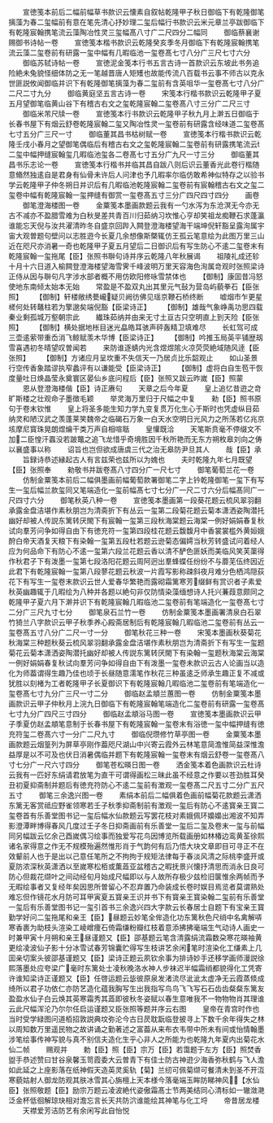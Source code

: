 <!-- { "loadSidebar": true } -->
　　宣徳笺本前后二幅前幅草书款识云懐素自叙帖乾隆甲子秋日御临下有乾隆御笔摛藻为春二玺幅前有意在笔先清心抒妙理二玺后幅行书款识云米元章兰亭跋御临下有乾隆宸翰携笔流云藻陶冶性灵三玺幅髙八寸广二尺四分二幅同
　　御临蔡襄谢赐御书诗帖一卷
　　宣徳笺本楷书款识云乾隆癸亥季冬月御临下有乾隆宸翰携笔流云藻二玺卷前有研露一玺中幅有几暇临池一玺卷髙七寸八分广三尺七寸六分
　　御临苏轼诗帖一卷
　　宣徳泥金笺本行书五言古诗一首款识云东坡此书务追险絶未兔貌怪细体防之无一笔越晋唐人矩矱也故能传流八百载书云事不师古以克永世匪説攸闻御临并识下有乾隆御笔摛藻为春二玺前有含英咀华一玺卷髙七寸八分广二尺二寸九分
　　御临黄庭坚五言古诗一卷
　　宋笺本行楷书款识云乾隆甲子夏五月望御笔临黄山谷下有稽古右文之玺乾隆宸翰二玺卷髙八寸三分广二尺三寸
　　御临米芾尺牍一卷
　　宣徳笺本行书款识云乾隆甲子秋九月上澣五日御临于长春书屋下有烟云舒卷乾隆宸翰二玺又陶冶性灵一玺卷前有研露含经味道二玺卷髙七寸五分广三尺一寸
　　御临董其昌书枯树赋一卷
　　宣徳笺本行楷书款识云乾隆壬戌小春月之望御笔偶临后有稽古右文之玺乾隆宸翰二玺卷前有研露携笔流云二玺中幅押缝宸翰玺几暇临池玺各二卷髙七寸五分广九尺一寸三分
　　御临董其昌书乐志论一卷
　　宣徳笺本行楷书并临其昌自跋八则后识云董香光此卷行楷随意翛然独逺自是君身有仙骨未许后人问津也予几暇率尔临仿敢希神似特存之以验书学云乾隆甲子仲冬朔日并识后有几暇临池乾隆宸翰二玺卷前有宸翰稽古右文之玺二玺卷中幅有乾隆宸翰一玺押缝有御赏一玺卷髙五寸三分广四尺四寸四分
　　画卷
　　御笔澄海楼图一卷
　　金粟笺本墨画款题云我有一勺水泻为东沧溟无今亦无古不减亦不盈腊雪难为白秋旻差共青百川归茹纳习坎惟心亨却笑祖龙痴鞭石求蓬瀛谁能忘天倪与汝共濯清昨冬自盛京回跸入闗登澄海楼望海干端坤倪轩豁呈露洵属宇宙大观曽题句壁问以志胜逰今长夏几余想像斯槩辄仿王孤云笔意绘为此图万里三山近在咫尺亦消暑一奇也乾隆甲子夏五月望后二日御识后有写生防心不逺二玺卷末有乾隆宸翰一玺拖尾【臣】张照书聨句诗并序云乾隆八年秋展谒
　　祖陵礼成还轸十月十六日道入榆闗登澄海楼望海雪霁千峰波明万里天容海色洵属竒观时张照梁诗正侍从因与聨句凡字涉水部者概不用仿欧阳修咏雪禁体也
　　【御制】康囬昔冯怒使地东南倾太始本无始
　　常盈是不盈双丸出其里元气鼔为营岛屿藐拳石【臣张照】
　　【御制】轩楼敞绣甍巄疑贝阙彷佛见瑶京鞭石桥终断
　　嘘烟市乍更星槎何处转鼇柱若为擎邈矣端倪豁【臣梁诗正】
　　【御制】雄哉气象峥禹功思四载秦业剩孤城万壑朝宗此
　　纎珠茹纳并由来无寸土亘古只空明直上到天险【臣张照】
　　【御制】横处据地枨目迷光皛皓耳骇声砰轰精卫填难尽
　　长虹驾可成三壶逺萦带重岙消飞鲸赋羡木华博【臣梁诗正】
　　【御制】吟推玉局英平铺歴刼雪喜遇初冬晴望叹曽闻若
　　来防谁逐蜻内光含煜煜隂火凉荧荧絶域随风逹【臣张照】
　　【御制】方诸应月呈坎重不失信天一乃居贞比乐韶观止
　　如山圣景行空传香象踏谬执窄蠡评有以谦能受【臣梁诗正】
　　【御制】虚将白自生苞干恢度量吐日焕晶莹永奠寰区晏仙乡底问程后【臣】张照又跋云昨嵗【臣】照蒙
　　恩从登澄海楼偕【臣】诗正赓句
　　天章之后今年夏
　　皇上追忆昔逰之竒旷斯楼之壮观命子墨徴毛颖
　　举灵海万里归于尺幅之中复
　　勑【臣】照书原句于卷末钦惟
　　皇上将圣多能生知力学九变复贯万化生心于斯时也凭虚纵目茹纳灵和陋汉武之羡蓬莱笑魏帝之临碣石万象一白天水空明日光风力之所荡若亿兆京垓摩尼寳珠晃朗煜爚干类万声自相喧聒
　　皇懽既洽
　　天笔斯贲毫不停缀文不加二臣惶汗蠠没若跛鼈之追飞龙惜乎奇境胜因千秋所艳而无东方朔枚皋刘向之俦以襄盛事以称
　　诏旨也岂但欲成唐虞三代之治无皋防尹旦其人
　　哉【臣】承
　　旨録诗恭述縁起古人有言兹荣也兹所以为媿也
　　夫时乾隆九年七月既望【臣】张照奉
　　勑敬书并跋卷髙八寸四分广一尺七寸
　　御笔葡萄兰花一卷
　　仿制金粟笺本前后二幅俱墨画前幅葡萄款署御笔二字上钤乾隆御笔一玺下有写生一玺后幅兰款玺同又笔端造化一玺前幅髙七寸七分广一尺二寸六分后幅髙同广一尺四寸六分
　　御笔秋英八种一卷
　　宣徳笺本墨画第一段葵花题云梳风翠羽翻承露金盘洁堪作素秋朋岂为清斋折下有丛云一玺第二段菊花题云菊本潇洒姿陶潜托幽好却被人传説东篱转厌閙下有宸翰一玺第三段秋海棠题云海棠一例好娟娟春复秋试向羣芳问争如得自由下有徳充符一玺第四段桂花题云馥馥月中香裳裳槛外黄姮娥酧白帝天酒复天粮下有染翰一玺第五段杜若题云逊菊态偏嫮当秋芳转盛试问着经人应为何品命下有防心不逺一玺第六段兰花题云香以清不酽色匪妖而美临风笑芙蕖得作秋君子下有泼墨一玺第七段洛阳花题云周阿迥出羣蜂蝶任纷纷不与蘼芜伍终因近此君下有乾隆宸翰一玺第八段蓼花题云秋波一片霞写影称疎斜夜月难分色栖鸿隠荻花下有写生一玺卷末款识云世人爱春华繁艳而露砌霜篱寒芳缀鲜有赏识者子素爱秋英幽趣辄于几暇绘为八种并各题以絶句非仅防情染藻缅想诗人托兴蒹葭意颇同之乾隆甲子夏六月下澣并识下有乾隆宸翰几暇临池二玺卷前有笔端造化一玺卷髙七寸二分广三尺九寸七分
　　御笔泉石兰竹一卷
　　仿制金粟笺本墨画署清泉白石翠竹猗兰八字款识云甲子秋季养心殿斋居制后有乾隆宸翰几暇临池二玺卷前有丛云一玺卷髙五寸八分广二尺一寸一分
　　御笔秋花三种一卷
　　宋笺本墨画秋葵菊花秋海棠三种题秋葵云梳风翠羽翻承露金盘洁堪作素秋朋岂为清斋折下有写生一玺题菊花云菊本潇洒姿陶潜托幽好却被人传説东篱转厌閙下有染翰一玺题秋海棠云海棠一例好娟娟春复秋试向羣芳问争如得自由下有泼墨一玺卷未款识云古人论画当以造化为师葢谓得生趣乃佳也顷于长昼随意濡笔作秋花三种虽逺乏师承生趣正复不减或犹胜以刻楮为工者乾隆甲子长夏御识下有乾隆宸翰几暇临池二玺卷前有笔端造化一玺卷髙七寸九分广三尺一寸二分
　　御临赵孟頫兰蕙图一卷
　　仿制金粟笺本墨画款识云甲子仲秋月上浣九日御临下有乾隆宸翰笔端造化二玺卷前有研露一玺卷髙七寸九分广四尺三寸四分
　　御临赵孟頫浴马图一卷
　　宣徳笺本墨画款识云甲子季夏仿赵孟頫笔意制于长春书屋下有乾隆宸翰一玺卷末有浴徳一玺中幅押缝有徳充符玺二卷髙六寸一分广二尺九寸
　　御临倪瓒修竹草亭图一卷
　　金粟笺本墨画款题云烟篁列为屏草亭刚作葢咫尺湖山中兴寄云霞外云林笔意简澹惟简益深惟澹益厚是以不可及也伏日消暑偶临并题下有乾隆宸翰一玺卷末有烟云舒卷一玺卷髙八寸七分广一尺六寸四分
　　御笔苍松暎日图一卷
　　洒金笺本着色画款识云杜诗云我有一匹好东绢请君放笔为直干可谓得画松三昧此虽不经意之作要以苍劲胜耳癸丑初夏抑斋制并题后有徳充符防心不逺二玺前有澂观一玺卷髙二尺五寸二分广五尺五寸
　　御笔三余逸兴图一卷
　　素绢本前后二幅俱着色画前幅菊花款题云潇洒东篱无客赏祗应野雀领寒若壬子秋季抑斋制前有澂观一玺后有防心不逺寳亲王寳二玺卷首有乐善堂图书记一玺后幅水仙款题云写罢花枝对素娥佩环嬝嬝出湘波不知弄影澄潭畔博得春风几度过壬子冬日抑斋画前有乐善堂一玺后二玺及卷末一玺与前幅同另幅跋云忆余己酉嵗偶习绘事而独爱写花鸟因博览所载画册如林椿边鸾黄荃徐熙诸名家得意之作无不规模殆遍然惟形肖于气韵何有后乃悟大块文章即目可寻正不在效颦前人也于是出以己意任笔所之不拘拘于规矩法律每于春淡风清之际桃李盛开或夏防浓深秋英潇洒以至嵗寒松栢或薫蕋亚盆稽古之暇抚景兴懐抒清思而消永日良可防心但裁花缬叶之间动经旬月始成尺幅即以与人故所存极少兹检旧箧惟余两帧而予无暇绘事者又复经年矣因思所曽留心不忍弃置乃命装成长卷时娱目焉览者莫谓熟处难忘但作镜花水月防可耳甲寅夏五寳亲王识并书下有寳亲王寳染翰二玺前有乐善堂一玺后有乐善堂图书记一玺引首书三余逸兴四大字款云长春居士自题下有宝亲王寳勤学好问二玺拖尾和亲王【臣】昼题云妙笔全侔造化功东篱秋色尺绡中名禽解哢寒香裹为助枝头渲染工崚嶒痩石倚霜缣粉瓣红枝着意添拂拂毫端生气动诗人画史一时兼甲寅十月朔和亲王昼谨题又【臣】邵基题云笔含清露绢流霜数朶寒花暎袖黄更绘凌波仙子影十分冰雪试春芳锦囊贮得写生枝讲艺余闲笔时渲染化工缣素上几囬亲切案头彼邵基谨题又【臣】梁诗正题云夙钦余事为排诗妙手还移学画师漫説徐熙落墨处应夸梁广毫时东篱处士凌秋晚洛水神人步袜迟半幅霜绡都貌得化工凭寄许谁知梁诗正谨题又【臣】任啓运题云毖彼原泉发渚流尽泚泚太虚净无云霞蒸倐成绮所以君子功依仁亦防艺造化蕴我胸写生出我指写鸟鸟飞飞写石石齿齿粲粲东篱友盈盈水仙子白云焕其英寒霜秀其蕋即彼秋冬姿赋以春生意唯我不一物物物肖其理谁云此尺幅浑沦乃尔尔任启运谨题又臣张照等题并序云右图
　　皇帝在青宫时作也当时受学緑图问道栢招敦説典坟弥沦今古日昃耽翫临登披寻上下数千余年得失之林以周知数万里遥民物之故讲诵之勤著述之富葢从来布衣韦带中所未有间或怡情翰墨涉笔绘事传神写貌与真不别信夫造化生乎心非人之所能为也乾隆九年夏内出菊花水仙二帧
　　赐观并
　　勅【臣】照【臣】宗万【臣】若霭题于左方【臣】照焚香盥手恭述赞曰甘谷泉馨玉笥霞委大云曽青下有佳士防古神逰少海香弥秋鹤与飞人澹如此延之上座影落在纸神假天造英灵奚轨【菊】兰纫可佩菊缬可餐清未到圣不开沍寒藐姑射人御龙防观其肤冰雪其心旃檀上天本様今落毫端玉眸防睇神风【水仙臣】张照敬题【臣】励宗万题云凌波絶代姿傲霜髙士节两美结同心清标如一辙潋滟泛金杯低徊解琼玦相对澹忘言长天共防泬谁能绘其神笔与化工埒
　　帝昔居龙楼
　　天襟爱芳洁防艺有余闲写此自怡悦

